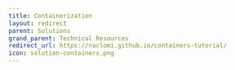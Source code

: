 ```yaml
---
title: Containerization
layout: redirect
parent: Solutions
grand_parent: Technical Resources
redirect_url: https://naclomi.github.io/containers-tutorial/
icon: solution-containers.png
---
```


